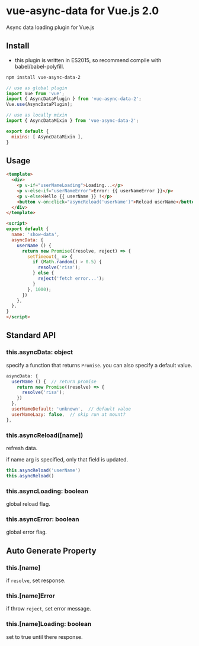 # vue-async-data for Vue.js 2.0

Async data loading plugin for Vue.js

## Install

- this plugin is written in ES2015,
  so recommend compile with babel/babel-polyfill.

``` bash
npm install vue-async-data-2
```

``` js
// use as global plugin
import Vue from 'vue';
import { AsyncDataPlugin } from 'vue-async-data-2';
Vue.use(AsyncDataPlugin);
```

``` js
// use as locally mixin
import { AsyncDataMixin } from 'vue-async-data-2';

export default {
  mixins: [ AsyncDataMixin ],
}
```

## Usage

``` html
<template>
  <div>
    <p v-if="userNameLoading">Loading...</p>
    <p v-else-if="userNameError">Error: {{ userNameError }}</p>
    <p v-else>Hello {{ userName }} !</p>
    <button v-on:click="asyncReload('userName')">Reload userName</button>
  </div>
</template>

<script>
export default {
  name: 'show-data',
  asyncData: {
    userName () {
      return new Promise((resolve, reject) => {
        setTimeout(_ => {
          if (Math.random() > 0.5) {
            resolve('risa');
          } else {
            reject('fetch error...');
          }
        }, 1000);
      })
    },
  },
}
</script>
```


## Standard API

### this.asyncData: object

specify a function that returns `Promise`.
you can also specify a default value.

```js
asyncData: {
  userName () {  // return promise
    return new Promise((resolve) => {
      resolve('risa');
    })
  },
  userNameDefault: 'unknown',  // default value
  userNameLazy: false,  // skip run at mount?
},
```

### this.asyncReload([name])

refresh data.

if name arg is specified, only that field is updated.

```js
this.asyncReload('userName')
this.asyncReload()
```


### this.asyncLoading: boolean

global reload flag.

### this.asyncError: boolean

global error flag.


## Auto Generate Property

### this.[name]

if `resolve`, set response.

### this.[name]Error

if throw `reject`, set error message.

### this.[name]Loading: boolean

set to true until there response.
